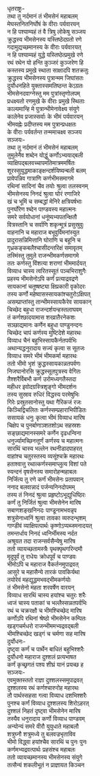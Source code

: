 धृतराष्ट्रः-   
तथा तु नर्दमानं तं भीमसेनं महाबलम्  
मेघस्तनितनिर्घोषं के वीराः पर्यवारयन्  
न हि पश्याम्यहं तं वै त्रिषु लोकेषु सञ्जय  
क्रुद्धस्य भीमसेनस्य यस्तिष्ठेदग्रतो रणे  
गदामुद्यच्छमानस्य के वीराः पर्यवारयत्  
न हि पश्याम्यहं युद्धे यस्तिष्ठेत्प्रमुखे रणे  
रथं रथेन यो हन्ति कुञ्जरं कुञ्जरेण हि  
कस्तस्य प्रमुखे स्थाता साक्षादपि शतक्रतुः  
क्रुद्धस्य भीमसेनस्य पुत्रान्मम जिघांसतः  
दुर्योधनहिते युक्तास्समतिष्ठन्त केऽग्रतः  
भीमसेनदवाग्नेस्तु मम पुत्रांस्तृणोलपम्  
प्रधक्ष्यतो रणमुखे के वीराः प्रमुखे स्थिताः  
काल्यमान्हि मे पुत्रान्भीमेनावेक्ष्य संयुगे  
कालेनेव प्रजास्सर्वाः के भीमं पर्यवारयन्  
भीमवह्नेः प्रदीप्तस्य मम पुत्रान्प्रधक्षतः  
के वीराः पर्यवर्तन्त तन्ममाचक्ष्व सञ्जय  
सञ्जयः-   
तथा तु नर्दमानं तं भीमसेनं महाबलम्  
तुमुलेनैव शब्देन योद्धुं कर्णोऽभ्ययाद्बली  
व्याक्षिपद्बलवच्चापमतिमात्रममर्षितः  
शूरस्सुयुद्धमाकाङ्क्षन्दर्शयिष्यन्बली बलम्  
प्रावेपन्निव गात्राणि कर्णभीमसमागमे  
रथिनां सादिनां चैव तयोः श्रुत्वा तलस्वनम्  
भीमसेनस्य निनदं श्रुत्वा घोरं रणाजिरे  
खं च भूमिं च सम्बद्धां मेनिरे क्षत्रियर्षभाः  
पुनर्घोरेण श्ब्देन पाण्डवस्य महात्मनः  
समरे सर्वयोधानां धनूंष्यभ्यपतन्क्षितौ  
वित्रस्तानि च सर्वाणि शकृन्मूत्रं प्रसुस्रुवुः  
वाहनानि च महाराज बभूवुर्विमनांस्युत  
प्रादुरासन्निमित्तानि घोराणि च बहूनि च  
गृध्रकङ्कबलैश्चासीदन्तरिक्षं समावृतम्  
तस्मिंस्तु तुमुले राजन्भीमकर्णसमागमे  
ततः कर्णस्तु विंशत्या शराणां भीममार्दयत्  
विव्याध चास्य त्वरितस्सूतं पञ्चभिराशुगैः  
प्रहस्य भीमसेनोऽपि कर्णं प्रत्याद्रवद्रणे  
सायकानां चतुष्षष्ट्या क्षिप्रकारी वृकोदरः  
तस्य कर्णो महेष्वासस्सायकांश्चतुरोऽक्षिपत्  
असम्प्राप्तांस्तु तान्भीमस्सायकैरेव सायकान्  
चिच्छेद बहुधा राजन्दर्शयन्हस्तलाघवम्  
तं कर्णश्छादयामास शरव्रातैरनेकशः  
सञ्छाद्यमानः कर्णेन बहुधा पाण्डुनन्दनः  
चिच्छेद चापं कर्णस्य मुष्टिदेशे महारथः  
विव्याध चैनं बहुभिस्सायकैर्नतपर्वभिः  
अथान्यद्धनुरादाय सज्यं कृत्वा स सूतजः  
विव्याध समरे भीमं भीमकर्मा महारथः  
ततो भीमो भृशं क्रुद्धस्सायकान्नतपर्वणः  
निजघानोरसि क्रुद्धस्सूतपुत्रस्य वेगितः  
तैश्शरैर्विबभौ कर्ण उरोमध्यगतैस्तदा  
महीधर इवोदग्रस्त्रिशृङ्गो भीमदर्शनः  
तस्य सुस्राव रुधिरं विद्धस्य परमेषुभिः  
गिरेः प्रस्रुतसानोस्तु यथा गैरिकजं रजः  
किञ्चिद्विचलितः कर्णस्सम्प्रहाराभिपीडितः  
ससायकं धनुः कृत्वा भीमं विव्याध मारिष  
चिक्षेप च पुनर्बाणाञ्शतशोऽथ सहस्रशः  
सङ्छाद्यमानस्समरे कर्णेन दृढधन्विना  
धनुर्ज्यामच्छिनत्तूर्णं कर्णस्य च महात्मनः  
सारथिं चास्य भल्लेन रथनीडादपाहरत्  
वाहांश्च चतुरस्तस्य व्यसूंश्चक्रे महारथः  
हताश्वात्तु रथात्कर्णस्समाप्लुत्य विशां पते  
स्यन्दनं वृषसेनस्य समारोहन्महाबलः  
निर्जित्य तु रणे कर्णं भीमसेनः प्रतापवान्  
ननाद बलवान्नादं पर्जन्यनिनदोपमम्  
तस्य तं निनदं श्रुत्वा प्रहृष्टोऽभूद्युधिष्ठिरः  
कर्णं तु निर्जितं श्रुत्वा भीमसेनेन मारिष  
सबाणशङ्खनिनदः पाण्डूनामभवन्नृप  
शत्रुसेनाध्वनिं श्रुत्वा तावका व्यरुदन्भृशम्  
गाण्डीवं व्याक्षिपत्पार्थः कृष्णोऽप्यब्जमनादयत्  
तमन्तर्धाय निनदं ध्वनिर्भीमस्य नर्दत  
अश्रूयत तदा राजन्सर्वसैन्येषु मारिष  
ततो व्यायच्छतामस्त्रैः पृथक्पृथगरिन्दमौ  
मृदुपूर्वं तु राधेयः क्रोधपूर्वं च पाण्डवः  
भीमोऽपि च महाराज वैकर्तनमुपाद्रवत्  
आसुरे च महासैन्ये तारकं पावकिर्यथा  
तयोरेवं महद्युद्धमभवद्भीमकर्णयोः  
तं भीमसेनो महता शरवर्षेण वारयन्  
विव्याध सारथिं चास्य हयांश्च चतुरः शरैः  
ध्वजं चास्य पताकां च भल्लैस्सन्नतपर्वभिः  
रथं च चक्ररक्षौ च भीमश्चिच्छेद मारिष  
कर्णोऽपि रथिनां श्रेष्ठो भीमसेनेन कम्पितः  
खड्गचर्मधरो राजन्भीममभ्यद्रवद्बली  
भीमश्चिच्छेद खड्गं च चर्मणा सह मारिष  
दुर्योधनः-  
दृष्ट्वा कर्णं च पार्थेन बाधितं बहुभिश्शरैः  
दुर्योधनो महाराज दुश्शलं प्रत्यभाषत  
कर्णं कृच्छ्रगतं पश्य शीघ्रं यानं प्रयच्छ ह  
सञ्जयः-   
एवमुक्तस्ततो राज्ञा दुश्शलस्समुपाद्रवत्  
दुश्शलस्य रथं कर्णश्चारुरोह महारथः  
तौ पार्थस्सहसा गत्वा विव्याध दशभिश्शरैः  
पुनश्च कर्णं विव्याध दुश्शलस्य शिरोऽहरत्  
दुश्शलं निहतं दृष्ट्वा भीमसेनेन मारिष  
तस्यैव धनुरादाय कर्णो विव्याध पाण्डवम्  
अन्योन्यं समरे वीरौ युयुधाते महाबलौ  
शत्रुघ्नौ शत्रुमध्ये तु बलवज्रभृताविव  
भीमो विद्ध्वा हयांश्चैव सारथिं च पुनः पुनः  
कर्णमभ्यद्रवत्पार्थः प्रहसंश्च महाबलः  
ततो व्यायच्छमानस्य भीमसेनस्य संयुगे  
तत्सैन्यं शकलीभूतं न प्राज्ञायत किञ्चन   
